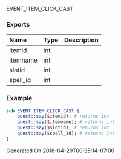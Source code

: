 EVENT_ITEM_CLICK_CAST
### Exports
**Name**|**Type**|**Description**
:-----|:-----|:-----
itemid|int|
itemname|int|
slotid|int|
spell_id|int|
### Example
```perl
sub EVENT_ITEM_CLICK_CAST {
	quest::say($itemid); # returns int
	quest::say($itemname); # returns int
	quest::say($slotid); # returns int
	quest::say($spell_id); # returns int
}
```

Generated On 2018-04-29T00:35:14-07:00